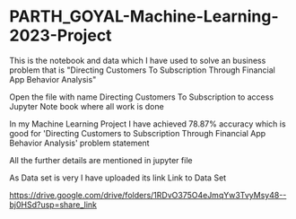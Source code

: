 # PARTH_GOYAL-Machine-Learning-2023-Project
This is the notebook and data which I have used to solve an business problem that is "Directing Customers To Subscription Through Financial App Behavior Analysis"

Open the file with name Directing Customers To Subscription to access Jupyter Note book where all work is done

In my Machine Learning Project I have achieved  78.87% accuracy which is good for 'Directing Customers to Subscription Through Financial App Behavior Analysis' problem statement

All the further details are mentioned in jupyter file 

As Data set is very I have uploaded its link
Link to Data Set

https://drive.google.com/drive/folders/1RDvO375O4eJmqYw3TvyMsy48--bj0HSd?usp=share_link

